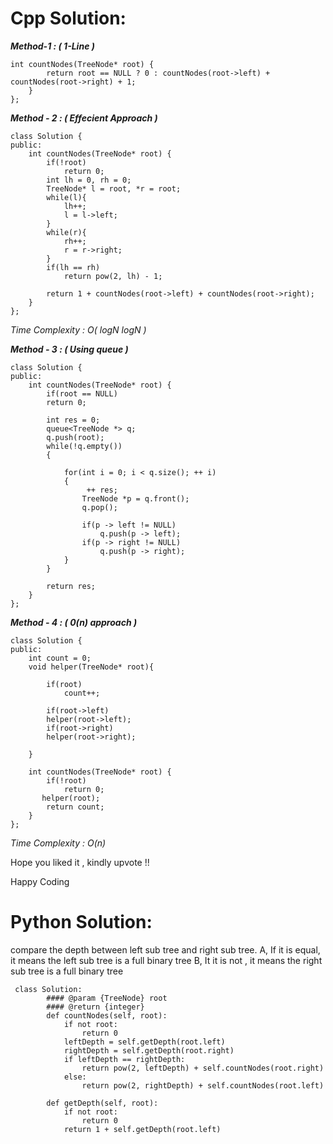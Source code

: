 # Cpp Solution:


***Method-1 : ( 1-Line )***
```
int countNodes(TreeNode* root) {
        return root == NULL ? 0 : countNodes(root->left) + countNodes(root->right) + 1;
    }
};
```

***Method - 2 : ( Effecient Approach )***
```
class Solution {
public:
    int countNodes(TreeNode* root) {
        if(!root)
            return 0;
        int lh = 0, rh = 0;
        TreeNode* l = root, *r = root;
        while(l){
            lh++;
            l = l->left;
        }
        while(r){
            rh++;
            r = r->right;
        }
        if(lh == rh)
            return pow(2, lh) - 1;
        
        return 1 + countNodes(root->left) + countNodes(root->right);
    }
};
```
*Time Complexity : O( logN  logN )*

***Method - 3 : ( Using queue )***
```
class Solution {
public:
    int countNodes(TreeNode* root) {
        if(root == NULL)
        return 0;
    
        int res = 0;
        queue<TreeNode *> q;
        q.push(root);
        while(!q.empty())
        {

            for(int i = 0; i < q.size(); ++ i)
            {
                 ++ res;
                TreeNode *p = q.front();
                q.pop();

                if(p -> left != NULL)
                    q.push(p -> left);
                if(p -> right != NULL)
                    q.push(p -> right);
            }
        }

        return res;
    }
};
```

***Method - 4 : ( 0(n) approach )***

```
class Solution {
public:
    int count = 0;
    void helper(TreeNode* root){
         
        if(root)
            count++;
        
        if(root->left)
        helper(root->left);
        if(root->right)
        helper(root->right);
        
    }
    
    int countNodes(TreeNode* root) {
        if(!root)
            return 0;
       helper(root);
        return count;
    }
};
```
*Time Complexity : O(n)*

Hope you liked it , kindly upvote !!

Happy Coding 


# Python Solution:
   compare the depth between left sub tree and right sub tree.
A, If it is equal, it means the left sub tree is a full binary tree
B, It it is not , it means the right sub tree is a full binary tree 

     class Solution:
            #### @param {TreeNode} root
            #### @return {integer}
            def countNodes(self, root):
                if not root:
                    return 0
                leftDepth = self.getDepth(root.left)
                rightDepth = self.getDepth(root.right)
                if leftDepth == rightDepth:
                    return pow(2, leftDepth) + self.countNodes(root.right)
                else:
                    return pow(2, rightDepth) + self.countNodes(root.left)
        
            def getDepth(self, root):
                if not root:
                    return 0
                return 1 + self.getDepth(root.left)